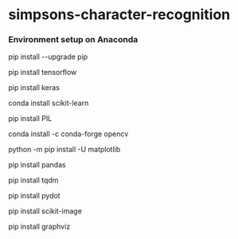 # simpsons-character-recognition
### Environment setup on Anaconda
pip install --upgrade pip

pip install tensorflow

pip install keras

conda install scikit-learn

pip install PIL

conda install -c conda-forge opencv

python -m pip install -U matplotlib

pip install pandas

pip install tqdm

pip install pydot

pip install scikit-image

pip install graphviz
